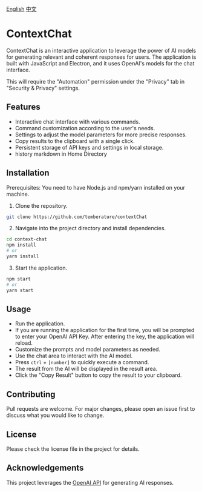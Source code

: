 [English](README.md) [中文](README.zh.md) 

# ContextChat

ContextChat is an interactive application to leverage the power of AI models for generating relevant and coherent responses for users. The application is built with JavaScript and Electron, and it uses OpenAI's models for the chat interface.

This will require the "Automation" permission under the "Privacy" tab in "Security & Privacy" settings.

## Features

- Interactive chat interface with various commands.
- Command customization according to the user's needs.
- Settings to adjust the model parameters for more precise responses.
- Copy results to the clipboard with a single click.
- Persistent storage of API keys and settings in local storage.
- history markdown in Home Directory

## Installation

Prerequisites: You need to have Node.js and npm/yarn installed on your machine.

1. Clone the repository.
```bash
git clone https://github.com/temberature/contextChat
```
2. Navigate into the project directory and install dependencies.
```bash
cd context-chat
npm install
# or
yarn install
```

3. Start the application.
```bash
npm start
# or
yarn start
```

## Usage

- Run the application. 
- If you are running the application for the first time, you will be prompted to enter your OpenAI API Key. After entering the key, the application will reload.
- Customize the prompts and model parameters as needed.
- Use the chat area to interact with the AI model.
- Press `ctrl` + `[number]` to quickly execute a command.
- The result from the AI will be displayed in the result area.
- Click the "Copy Result" button to copy the result to your clipboard.

## Contributing

Pull requests are welcome. For major changes, please open an issue first to discuss what you would like to change.

## License

Please check the license file in the project for details.

## Acknowledgements

This project leverages the [OpenAI API](https://openai.com/) for generating AI responses.